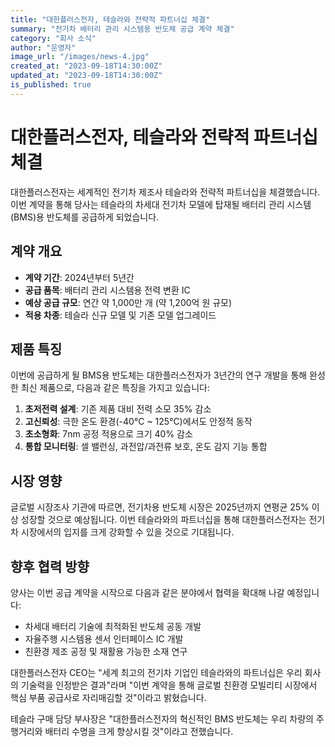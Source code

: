 ```yaml
---
title: "대한플러스전자, 테슬라와 전략적 파트너십 체결"
summary: "전기차 배터리 관리 시스템용 반도체 공급 계약 체결"
category: "회사 소식"
author: "운영자"
image_url: "/images/news-4.jpg"
created_at: "2023-09-18T14:30:00Z"
updated_at: "2023-09-18T14:30:00Z"
is_published: true
---
```


# 대한플러스전자, 테슬라와 전략적 파트너십 체결

대한플러스전자는 세계적인 전기차 제조사 테슬라와 전략적 파트너십을 체결했습니다. 이번 계약을 통해 당사는 테슬라의 차세대 전기차 모델에 탑재될 배터리 관리 시스템(BMS)용 반도체를 공급하게 되었습니다.

## 계약 개요

- **계약 기간**: 2024년부터 5년간
- **공급 품목**: 배터리 관리 시스템용 전력 변환 IC
- **예상 공급 규모**: 연간 약 1,000만 개 (약 1,200억 원 규모)
- **적용 차종**: 테슬라 신규 모델 및 기존 모델 업그레이드

## 제품 특징

이번에 공급하게 될 BMS용 반도체는 대한플러스전자가 3년간의 연구 개발을 통해 완성한 최신 제품으로, 다음과 같은 특징을 가지고 있습니다:

1. **초저전력 설계**: 기존 제품 대비 전력 소모 35% 감소
2. **고신뢰성**: 극한 온도 환경(-40°C ~ 125°C)에서도 안정적 동작
3. **초소형화**: 7nm 공정 적용으로 크기 40% 감소
4. **통합 모니터링**: 셀 밸런싱, 과전압/과전류 보호, 온도 감지 기능 통합

## 시장 영향

글로벌 시장조사 기관에 따르면, 전기차용 반도체 시장은 2025년까지 연평균 25% 이상 성장할 것으로 예상됩니다. 이번 테슬라와의 파트너십을 통해 대한플러스전자는 전기차 시장에서의 입지를 크게 강화할 수 있을 것으로 기대됩니다.

## 향후 협력 방향

양사는 이번 공급 계약을 시작으로 다음과 같은 분야에서 협력을 확대해 나갈 예정입니다:

- 차세대 배터리 기술에 최적화된 반도체 공동 개발
- 자율주행 시스템용 센서 인터페이스 IC 개발
- 친환경 제조 공정 및 재활용 가능한 소재 연구

대한플러스전자 CEO는 "세계 최고의 전기차 기업인 테슬라와의 파트너십은 우리 회사의 기술력을 인정받은 결과"라며 "이번 계약을 통해 글로벌 친환경 모빌리티 시장에서 핵심 부품 공급사로 자리매김할 것"이라고 밝혔습니다.

테슬라 구매 담당 부사장은 "대한플러스전자의 혁신적인 BMS 반도체는 우리 차량의 주행거리와 배터리 수명을 크게 향상시킬 것"이라고 전했습니다. 